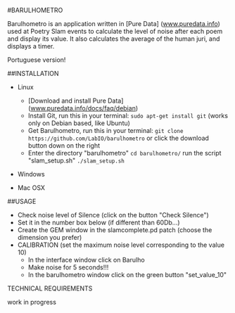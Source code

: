 #BARULHOMETRO


Barulhometro is an application written in [Pure Data] (www.puredata.info) used at Poetry Slam events to calculate the level of noise after each poem and display its value. It also calculates the average of the human juri, and displays a timer.

Portuguese version!

##INSTALLATION

* Linux
  * [Download and install Pure Data] (www.puredata.info/docs/faq/debian)
  * Install Git, run this in your terminal:
    `sudo apt-get install git` (works only on Debian based, like Ubuntu)
  * Get Barulhometro, run this in your terminal: 
    `git clone https://github.com/LabIO/barulhometro`
    or click the download button down on the right
  * Enter the directory "barulhometro"
    `cd barulhometro/`
    run the script "slam_setup.sh"
    `./slam_setup.sh`
     
    
* Windows

* Mac OSX


##USAGE
* Check noise level of Silence (click on the button "Check Silence")
* Set it in the number box below (if different than 60Db...)
* Create the GEM window in the slamcomplete.pd patch (choose the dimension you prefer)
* CALIBRATION (set the maximum noise level corresponding to the value 10)
  * In the interface window click on Barulho   
  * Make noise for 5 seconds!!!
  * In the barulhometro window click on the green button "set_value_10"

TECHNICAL REQUIREMENTS



work in progress

